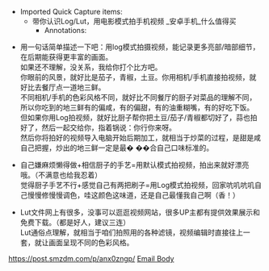 - Imported Quick Capture items:
    - 带你认识Log/Lut，用电影模式拍手机视频 _安卓手机_什么值得买
        - Annotations:

* 用一句话简单描述一下吧：用log模式拍摄视频，能记录更多亮部/暗部细节，在后期能获得更丰富的画面。  
如果还不理解，没关系，我给你打个比方吧。  
你眼前的风景，就好比是茄子，青椒，土豆。你用相机/手机直接拍视频，就好比去餐厅点一道地三鲜。  
不同相机/手机的色彩风格不同，就好比不同餐厅的厨子对菜品的理解不同，所以你吃到的地三鲜有的偏咸，有的偏甜，有的油重糊嘴，有的好吃下饭。  
但如果你用Log拍视频，就好比厨子帮你把土豆/茄子/青椒都切好了，蒜也拍好了，然后一起交给你，指着锅说：你行你来呀。  
然后你将拍好的视频导入电脑开始后期加工，就相当于炒菜的过程，是甜是咸自己把握，炒出的地三鲜一定是最� ��合自己口味标准的。

* 自己嫌麻烦懒得做+相信厨子的手艺=用默认模式拍视频，拍出来就好漂亮哦。（不满意也给我忍着）  
觉得厨子手艺不行+感觉自己有两把刷子=用Log模式拍视频，回家吭叽吭叽自己慢慢修慢慢调色，哇这颜色这味道，还是自己最懂我自己啊（香！）

* Lut文件网上有很多，没事可以逛逛视频网站，很多UP主都有提供效果展示和免费下载。（都是好人，建议三连）  
Lut通俗点理解，就相当于咱们拍照用的各种滤镜，视频编辑时直接往上一套，就让画面呈现不同的色彩风格。



https://post.smzdm.com/p/anx0zngp/ [Email Body](https://files.todoist.com/y8_JybjuqpM_uCKRq1y-T1mTXSWQbb2Xgx3teG1j29kj-Z9588eKOVHwae2LJV-U/by/21878347/as/file.html)
